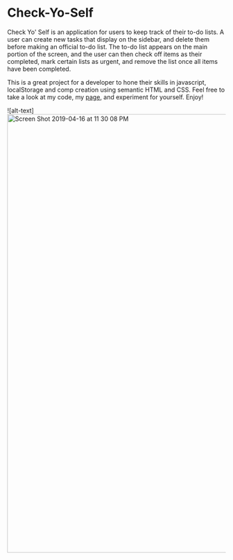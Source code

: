 # Check-Yo-Self
Check Yo' Self is an application for users to keep track of their to-do lists. A user can create new tasks that display on the sidebar, and delete them before making an official to-do list. The to-do list appears on the main portion of the screen, and the user can then check off items as their completed, mark certain lists as urgent, and remove the list once all items have been completed.

This is a great project for a developer to hone their skills in javascript, localStorage and comp creation using semantic HTML and CSS. Feel free to take a look at my code, my [page](https://taylornoeljordan.github.io/Check-Yo-Self/), and experiment for yourself. Enjoy!

![alt-text]<img width="1011" alt="Screen Shot 2019-04-16 at 11 30 08 PM" src="https://user-images.githubusercontent.com/47507801/56263475-49297b80-60a0-11e9-8cee-7e3b7307e26a.png">
